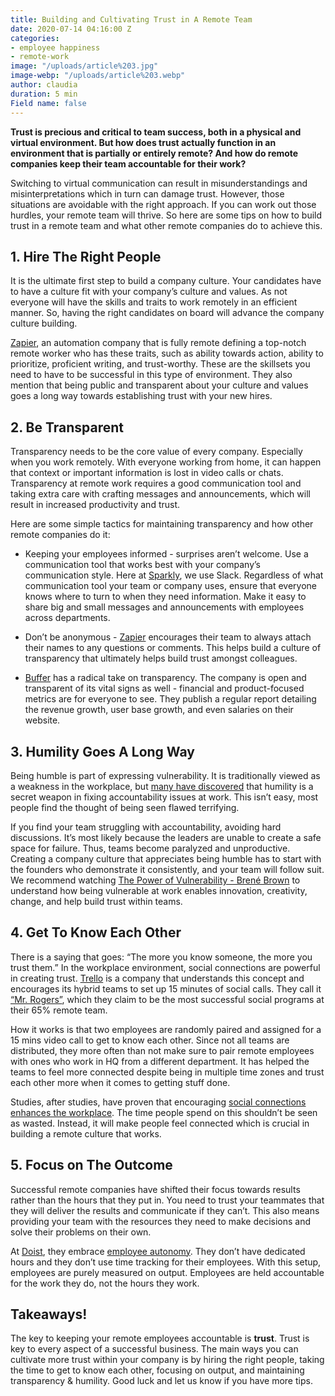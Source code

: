 ```yaml
---
title: Building and Cultivating Trust in A Remote Team
date: 2020-07-14 04:16:00 Z
categories:
- employee happiness
- remote-work
image: "/uploads/article%203.jpg"
image-webp: "/uploads/article%203.webp"
author: claudia
duration: 5 min
Field name: false
---
```


**Trust is precious and critical to team success, both in a physical and virtual environment. But how does trust actually function in an environment that is partially or entirely remote? And how do remote companies keep their team accountable for their work?**

<!--more--> 

Switching to virtual communication can result in misunderstandings and misinterpretations which in turn can damage trust. However, those situations are avoidable with the right approach. If you can work out those hurdles, your remote team will thrive. So here are some tips on how to build trust in a remote team and what other remote companies do to achieve this.

## 1. Hire The Right People

It is the ultimate first step to build a company culture. Your candidates have to have a culture fit with your company’s culture and values. As not everyone will have the skills and traits to work remotely in an efficient manner. So, having the right candidates on board will advance the company culture building.  

[Zapier](https://zapier.com/learn/remote-work/how-to-hire-remote-team/), an automation company that is fully remote defining a top-notch remote worker who has these traits, such as ability towards action, ability to prioritize, proficient writing, and trust-worthy. These are the skillsets you need to have to be successful in this type of environment. They also mention that being public and transparent about your culture and values goes a long way towards establishing trust with your new hires. 

## 2. Be Transparent

Transparency needs to be the core value of every company. Especially when you work remotely. With everyone working from home, it can happen that context or important information is lost in video calls or chats. Transparency at remote work requires a good communication tool and taking extra care with crafting messages and announcements, which will result in increased productivity and trust. 

Here are some simple tactics for maintaining transparency and how other remote companies do it: 

* Keeping your employees informed - surprises aren’t welcome. Use a communication tool that works best with your company’s communication style. Here at [Sparkly](https://sparklybot.com/), we use Slack. Regardless of what communication tool your team or company uses, ensure that everyone knows where to turn to when they need information. Make it easy to share big and small messages and announcements with employees across departments. 

* Don’t be anonymous -  [Zapier](https://zapier.com/blog/build-trust-remote-work/) encourages their team to always attach their names to any questions or comments. This helps build a culture of transparency that ultimately helps build trust amongst colleagues.
* [Buffer](https://buffer.com/about#transparency) has a radical take on transparency. The company is open and transparent of its vital signs as well - financial and product-focused metrics are for everyone to see. They publish a regular report detailing the revenue growth, user base growth, and even salaries on their website.

## 3. Humility Goes A Long Way

Being humble is part of expressing vulnerability. It is traditionally viewed as a weakness in the workplace, but [many have discovered](https://www.emergenetics.com/blog/the-connection-between-vulnerability-and-trust-in-teams/) that humility is a secret weapon in fixing accountability issues at work. This isn’t easy, most people find the thought of being seen flawed terrifying. 

If you find your team struggling with accountability, avoiding hard discussions. It’s most likely because the leaders are unable to create a safe space for failure. Thus, teams become paralyzed and unproductive. Creating a company culture that appreciates being humble has to start with the founders who demonstrate it consistently, and your team will follow suit. We recommend watching [The Power of Vulnerability - Brené Brown](https://www.ted.com/talks/brene_brown_the_power_of_vulnerability?language=en) to understand how being vulnerable at work enables innovation, creativity, change, and help build trust within teams. 

## 4. Get To Know Each Other 

There is a saying that goes: “The more you know someone, the more you trust them.” In the workplace environment, social connections are powerful in creating trust. [Trello](https://blog.trello.com/how-15-minutes-each-week-keeps-our-distributed-team-connected) is a company that understands this concept and encourages its hybrid teams to set up 15 minutes of social calls. They call it [“Mr. Rogers”](https://blog.trello.com/how-15-minutes-each-week-keeps-our-distributed-team-connected), which they claim to be the most successful social programs at their 65% remote team. 

How it works is that two employees are randomly paired and assigned for a 15 mins video call to get to know each other. Since not all teams are distributed, they more often than not make sure to pair remote employees with ones who work in HQ from a different department. It has helped the teams to feel more connected despite being in multiple time zones and trust each other more when it comes to getting stuff done. 

Studies, after studies, have proven that encouraging [social connections enhances the workplace](https://blog.sparklybot.com/happy-employees-guide/). The time people spend on this shouldn’t be seen as wasted. Instead, it will make people feel connected which is crucial in building a remote culture that works. 

## 5. Focus on The Outcome

Successful remote companies have shifted their focus towards results rather than the hours that they put in. You need to trust your teammates that they will deliver the results and communicate if they can’t. This also means providing your team with the resources they need to make decisions and solve their problems on their own.

At [Doist](https://doist.com/), they embrace [employee autonomy](https://doist.com/blog/measure-improve-employee-productivity/). They don’t have dedicated hours and they don’t use time tracking for their employees. With this setup, employees are purely measured on output. Employees are held accountable for the work they do, not the hours they work.

## Takeaways!

The key to keeping your remote employees accountable is **trust**. Trust is key to every aspect of a successful business. The main ways you can cultivate more trust within your company is by hiring the right people, taking the time to get to know each other, focusing on output, and maintaining transparency & humility. Good luck and let us know if you have more tips. 
 











